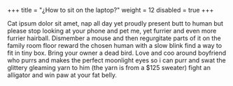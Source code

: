 +++
title = "¿How to sit on the laptop?"
weight = 12
disabled = true
+++

Cat ipsum dolor sit amet, nap all day yet proudly present butt to human but please stop looking at your phone and pet me, yet furrier and even more furrier hairball. Dismember a mouse and then regurgitate parts of it on the family room floor reward the chosen human with a slow blink find a way to fit in tiny box. Bring your owner a dead bird. Love and coo around boyfriend who purrs and makes the perfect moonlight eyes so i can purr and swat the glittery gleaming yarn to him (the yarn is from a $125 sweater) fight an alligator and win paw at your fat belly.
